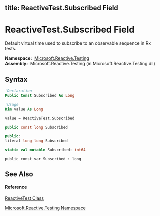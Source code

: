title: ReactiveTest.Subscribed Field
---
# ReactiveTest.Subscribed Field

Default virtual time used to subscribe to an observable sequence in Rx tests.

**Namespace:**  [Microsoft.Reactive.Testing](Microsoft.Reactive.Testing/Microsoft.Reactive.Testing)  
**Assembly:**  Microsoft.Reactive.Testing (in Microsoft.Reactive.Testing.dll)

## Syntax

```vb
'Declaration
Public Const Subscribed As Long
```

```vb
'Usage
Dim value As Long

value = ReactiveTest.Subscribed
```

```csharp
public const long Subscribed
```

```c++
public:
literal long long Subscribed
```

```fsharp
static val mutable Subscribed: int64
```

```jscript
public const var Subscribed : long
```

## See Also

#### Reference

[ReactiveTest Class](ReactiveTest/ReactiveTest)

[Microsoft.Reactive.Testing Namespace](Microsoft.Reactive.Testing/Microsoft.Reactive.Testing)
